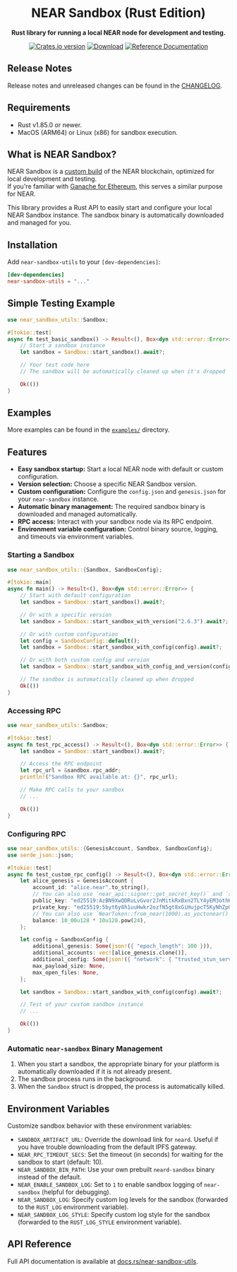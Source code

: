 <div align="center">

  <h1>NEAR Sandbox (Rust Edition)</h1>

  <p>
    <strong>Rust library for running a local NEAR node for development and testing.</strong>
  </p>

  <p>
    <a href="https://crates.io/crates/near-sandbox-utils"><img src="https://img.shields.io/crates/v/near-sandbox-utils.svg?style=flat-square" alt="Crates.io version" /></a>
    <a href="https://crates.io/crates/near-sandbox-utils"><img src="https://img.shields.io/crates/d/near-sandbox-utils.svg?style=flat-square" alt="Download" /></a>
    <a href="https://docs.rs/near-sandbox-utils"><img src="https://docs.rs/near-sandbox-utils/badge.svg" alt="Reference Documentation" /></a>
  </p>
</div>

## Release Notes

Release notes and unreleased changes can be found in the [CHANGELOG](./CHANGELOG.md).

## Requirements

- Rust v1.85.0 or newer.
- MacOS (ARM64) or Linux (x86) for sandbox execution.

## What is NEAR Sandbox?

NEAR Sandbox is a [custom build](https://github.com/near/nearcore/blob/9f5e20b29f1a15a00fc50d6051b3b44bb6db60b6/Makefile#L67-L69) of the NEAR blockchain, optimized for local development and testing.  
If you're familiar with [Ganache for Ethereum](https://www.trufflesuite.com/ganache), this serves a similar purpose for NEAR.

This library provides a Rust API to easily start and configure your local NEAR Sandbox instance. The sandbox binary is automatically downloaded and managed for you.

## Installation

Add `near-sandbox-utils` to your `[dev-dependencies]`:

```toml
[dev-dependencies]
near-sandbox-utils = "..."
```

## Simple Testing Example

```rust
use near_sandbox_utils::Sandbox;

#[tokio::test]
async fn test_basic_sandbox() -> Result<(), Box<dyn std::error::Error>> {
    // Start a sandbox instance
    let sandbox = Sandbox::start_sandbox().await?;

    // Your test code here
    // The sandbox will be automatically cleaned up when it's dropped

    Ok(())
}
```

## Examples

More examples can be found in the [`examples/`](./examples/) directory.

## Features

- **Easy sandbox startup:** Start a local NEAR node with default or custom configuration.
- **Version selection:** Choose a specific NEAR Sandbox version.
- **Custom configuration:** Configure the `config.json` and `genesis.json` for your `near-sandbox` instance.
- **Automatic binary management:** The required sandbox binary is downloaded and managed automatically.
- **RPC access:** Interact with your sandbox node via its RPC endpoint.
- **Environment variable configuration:** Control binary source, logging, and timeouts via environment variables.

### Starting a Sandbox

```rust
use near_sandbox_utils::{Sandbox, SandboxConfig};

#[tokio::main]
async fn main() -> Result<(), Box<dyn std::error::Error>> {
    // Start with default configuration
    let sandbox = Sandbox::start_sandbox().await?;

    // Or with a specific version
    let sandbox = Sandbox::start_sandbox_with_version("2.6.3").await?;

    // Or with custom configuration
    let config = SandboxConfig::default();
    let sandbox = Sandbox::start_sandbox_with_config(config).await?;

    // Or with both custom config and version
    let sandbox = Sandbox::start_sandbox_with_config_and_version(config, "2.6.3").await?;

    // The sandbox is automatically cleaned up when dropped
    Ok(())
}
```

### Accessing RPC

```rust
use near_sandbox_utils::Sandbox;

#[tokio::test]
async fn test_rpc_access() -> Result<(), Box<dyn std::error::Error>> {
    let sandbox = Sandbox::start_sandbox().await?;

    // Access the RPC endpoint
    let rpc_url = &sandbox.rpc_addr;
    println!("Sandbox RPC available at: {}", rpc_url);

    // Make RPC calls to your sandbox
    // ...

    Ok(())
}
```

### Configuring RPC

```rust
use near_sandbox_utils::{GenesisAccount, Sandbox, SandboxConfig};
use serde_json::json;

#[tokio::test]
async fn test_custom_rpc_config() -> Result<(), Box<dyn std::error::Error>> {
    let alice_genesis = GenesisAccount {
        account_id: "alice.near".to_string(),
        // You can also use `near_api::signer::get_secret_key()` and `signer.public_key()`
        public_key: "ed25519:AzBN9XwQDRuLvGvor2JnMitkRxBxn2TLY4yEM3othKUF".to_string(),
        private_key: "ed25519:5byt6y8h1uuHwkr2ozfN5gt8xGiHujpcT5KyNhZpG62BrnU51sMQk5eTVNwWp7RRiMgKHp7W1jrByxLCr2apXNGB".to_string(),
        // You can also use `NearToken::from_near(1000).as_yoctonear()`
        balance: 10_00u128 * 10u128.pow(24),
    };

    let config = SandboxConfig {
        additional_genesis: Some(json!({ "epoch_length": 100 })),
        additional_accounts: vec![alice_genesis.clone()],
        additional_config: Some(json!({ "network": { "trusted_stun_servers": [] } })),
        max_payload_size: None,
        max_open_files: None,
    };

    let sandbox = Sandbox::start_sandbox_with_config(config).await?;

    // Test of your custom sandbox instance
    // ...

    Ok(())
}
```

### Automatic `near-sandbox` Binary Management

1. When you start a sandbox, the appropriate binary for your platform is automatically downloaded if it is not already present.
2. The sandbox process runs in the background.
3. When the `Sandbox` struct is dropped, the process is automatically killed.

## Environment Variables

Customize sandbox behavior with these environment variables:

- `SANDBOX_ARTIFACT_URL`: Override the download link for `neard`. Useful if you have trouble downloading from the default IPFS gateway.
- `NEAR_RPC_TIMEOUT_SECS`: Set the timeout (in seconds) for waiting for the sandbox to start (default: 10).
- `NEAR_SANDBOX_BIN_PATH`: Use your own prebuilt `neard-sandbox` binary instead of the default.
- `NEAR_ENABLE_SANDBOX_LOG`: Set to `1` to enable sandbox logging of `near-sandbox` (helpful for debugging).
- `NEAR_SANDBOX_LOG`: Specify custom log levels for the sandbox (forwarded to the `RUST_LOG` environment variable).
- `NEAR_SANDBOX_LOG_STYLE`: Specify custom log style for the sandbox (forwarded to the `RUST_LOG_STYLE` environment variable).

## API Reference

Full API documentation is available at [docs.rs/near-sandbox-utils](https://docs.rs/near-sandbox-utils).
